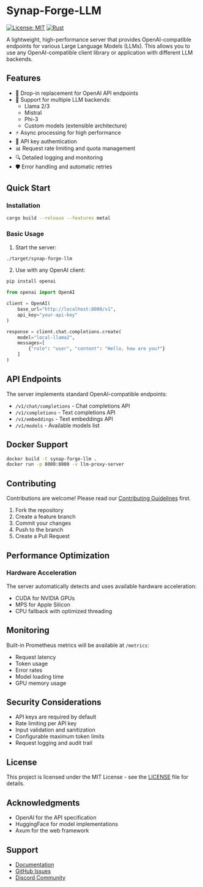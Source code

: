 # Synap-Forge-LLM

[![License: MIT](https://img.shields.io/badge/license-Apache%202.0-blue?style=flat-square)](https://opensource.org/license/apache-2-0)
[![Rust](https://img.shields.io/badge/rust-%23000000.svg?logo=rust&logoColor=white)](https://www.rust-lang.org)

A lightweight, high-performance server that provides OpenAI-compatible endpoints for various Large Language Models (LLMs). This allows you to use any OpenAI-compatible client library or application with different LLM backends.

## Features
- 🚀 Drop-in replacement for OpenAI API endpoints
- 🔄 Support for multiple LLM backends:
    - Llama 2/3
    - Mistral
    - Phi-3
    - Custom models (extensible architecture)
- ⚡️ Async processing for high performance
- 🔑 API key authentication
- 📊 Request rate limiting and quota management
- 🔍 Detailed logging and monitoring
- 🛡️ Error handling and automatic retries

## Quick Start

### Installation

```bash
cargo build --release --features metal
```

### Basic Usage

1. Start the server:

```bash
./target/synap-forge-llm
```

2. Use with any OpenAI client:

```bash
pip install openai
```

```python
from openai import OpenAI

client = OpenAI(
    base_url="http://localhost:8000/v1",
    api_key="your-api-key"
)

response = client.chat.completions.create(
    model="local-llama2",
    messages=[
        {"role": "user", "content": "Hello, how are you?"}
    ]
)
```

## API Endpoints

The server implements standard OpenAI-compatible endpoints:

- `/v1/chat/completions` - Chat completions API
- `/v1/completions` - Text completions API
- `/v1/embeddings` - Text embeddings API
- `/v1/models` - Available models list

## Docker Support

```bash
docker build -t synap-forge-llm .
docker run -p 8000:8000 -v llm-proxy-server
```

## Contributing

Contributions are welcome! Please read our [Contributing Guidelines](CONTRIBUTING.md) first.

1. Fork the repository
2. Create a feature branch
3. Commit your changes
4. Push to the branch
5. Create a Pull Request

## Performance Optimization

### Hardware Acceleration

The server automatically detects and uses available hardware acceleration:

- CUDA for NVIDIA GPUs
- MPS for Apple Silicon
- CPU fallback with optimized threading

## Monitoring

Built-in Prometheus metrics will be available at `/metrics`:

- Request latency
- Token usage
- Error rates
- Model loading time
- GPU memory usage

## Security Considerations

- API keys are required by default
- Rate limiting per API key
- Input validation and sanitization
- Configurable maximum token limits
- Request logging and audit trail

## License

This project is licensed under the MIT License - see the [LICENSE](LICENSE) file for details.

## Acknowledgments

- OpenAI for the API specification
- HuggingFace for model implementations
- Axum for the web framework

## Support

- [Documentation](https://llm-proxy-server.readthedocs.io/)
- [GitHub Issues](https://github.com/yourusername/llm-proxy-server/issues)
- [Discord Community](https://discord.gg/)